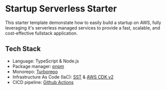 # Startup Serverless Starter

This starter template demonstate how to easily build a startup on AWS, fully leveraging it's serverless managed services to provide a fast, scalable, and cost-effective fullstack application.

## Tech Stack

- Language: TypeScript & Node.js
- Package manager: [pnpm](https://pnpm.io/)
- Monorepo: [Turborepo](https://turbo.build/repo)
- Infrastructure As Code (IaC): [SST](https://sst.dev) & [AWS CDK v2](https://docs.aws.amazon.com/cdk/api/v2/)
- CICD pipeline: [Github Actions](https://github.com/features/actions)
